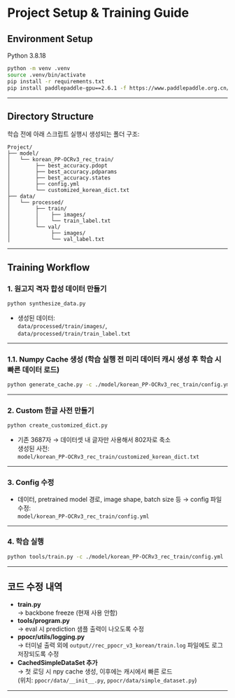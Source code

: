 # Project Setup & Training Guide

## Environment Setup

Python 3.8.18

```bash
python -m venv .venv
source .venv/bin/activate
pip install -r requirements.txt
pip install paddlepaddle-gpu==2.6.1 -f https://www.paddlepaddle.org.cn/whl/linux/mkl/avx/stable.html
```

---

## Directory Structure

학습 전에 아래 스크립트 실행시 생성되는 폴더 구조:

```
Project/
├── model/
│   └── korean_PP-OCRv3_rec_train/
│        ├── best_accuracy.pdopt
│        ├── best_accuracy.pdparams
│        ├── best_accuracy.states
│        ├── config.yml
│        └── customized_korean_dict.txt
├── data/
│   └── processed/
│        ├── train/
│        │    ├── images/
│        │    └── train_label.txt
│        └── val/
│             ├── images/
│             └── val_label.txt
```

---

## Training Workflow

### 1. 원고지 격자 합성 데이터 만들기
```bash
python synthesize_data.py
```
- 생성된 데이터:  
  `data/processed/train/images/`,  
  `data/processed/train/train_label.txt`

---

### 1.1. Numpy Cache 생성 (학습 실행 전 미리 데이터 캐시 생성 후 학습 시 빠른 데이터 로드)
```bash
python generate_cache.py -c ./model/korean_PP-OCRv3_rec_train/config.yml
```

---

### 2. Custom 한글 사전 만들기
```bash
python create_customized_dict.py
```
- 기존 3687자 → 데이터셋 내 글자만 사용해서 802자로 축소  
  생성된 사전:  
  `model/korean_PP-OCRv3_rec_train/customized_korean_dict.txt`

---

### 3. Config 수정
- 데이터, pretrained model 경로, image shape, batch size 등
→ config 파일 수정:  
`model/korean_PP-OCRv3_rec_train/config.yml`

---

### 4. 학습 실행
```bash
python tools/train.py -c ./model/korean_PP-OCRv3_rec_train/config.yml
```

---

## 코드 수정 내역

- **train.py**  
  → backbone freeze (현재 사용 안함)
- **tools/program.py**  
  → eval 시 prediction 샘플 출력이 나오도록 수정
- **ppocr/utils/logging.py**  
  → 터미널 출력 외에 `output//rec_ppocr_v3_korean/train.log` 파일에도 로그 저장되도록 수정
- **CachedSimpleDataSet 추가**  
  → 첫 로딩 시 npy cache 생성, 이후에는 캐시에서 빠른 로드  
    (위치: `ppocr/data/__init__.py`, `ppocr/data/simple_dataset.py`)

---
